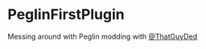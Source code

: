 # PeglinFirstPlugin
Messing around with Peglin modding with [@ThatGuyDed](https://github.com/ThatGuyDed)
